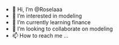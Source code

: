 - 👋 Hi, I’m @Roselaaa
- 👀 I’m interested in modeling
- 🌱 I’m currently learning finance
- 💞️ I’m looking to collaborate on modeling
- 📫 How to reach me ...

<!---
Roselaaa/Roselaaa is a ✨ special ✨ repository because its `README.md` (this file) appears on your GitHub profile.
You can click the Preview link to take a look at your changes.
--->

